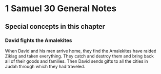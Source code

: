 # 1 Samuel 30 General Notes
## Special concepts in this chapter

### David fights the Amalekites
When David and his men arrive home, they find the Amalekites have raided Ziklag and taken everything. They catch and destroy them and bring back all of their goods and families. Then David sends gifts to all the cities in Judah through which they had traveled.